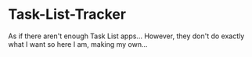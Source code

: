 # Task-List-Tracker
As if there aren't enough Task List apps... However, they don't do exactly what I want so here I am, making my own...
